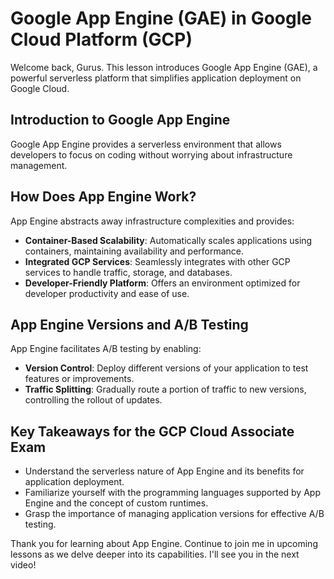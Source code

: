# Google App Engine (GAE) in Google Cloud Platform (GCP)

Welcome back, Gurus. This lesson introduces Google App Engine (GAE), a powerful serverless platform that simplifies application deployment on Google Cloud.

## Introduction to Google App Engine

Google App Engine provides a serverless environment that allows developers to focus on coding without worrying about infrastructure management.

## How Does App Engine Work?

App Engine abstracts away infrastructure complexities and provides:

- **Container-Based Scalability**: Automatically scales applications using containers, maintaining availability and performance.
- **Integrated GCP Services**: Seamlessly integrates with other GCP services to handle traffic, storage, and databases.
- **Developer-Friendly Platform**: Offers an environment optimized for developer productivity and ease of use.

## App Engine Versions and A/B Testing

App Engine facilitates A/B testing by enabling:

- **Version Control**: Deploy different versions of your application to test features or improvements.
- **Traffic Splitting**: Gradually route a portion of traffic to new versions, controlling the rollout of updates.

## Key Takeaways for the GCP Cloud Associate Exam

- Understand the serverless nature of App Engine and its benefits for application deployment.
- Familiarize yourself with the programming languages supported by App Engine and the concept of custom runtimes.
- Grasp the importance of managing application versions for effective A/B testing.

Thank you for learning about App Engine. Continue to join me in upcoming lessons as we delve deeper into its capabilities. I'll see you in the next video!
